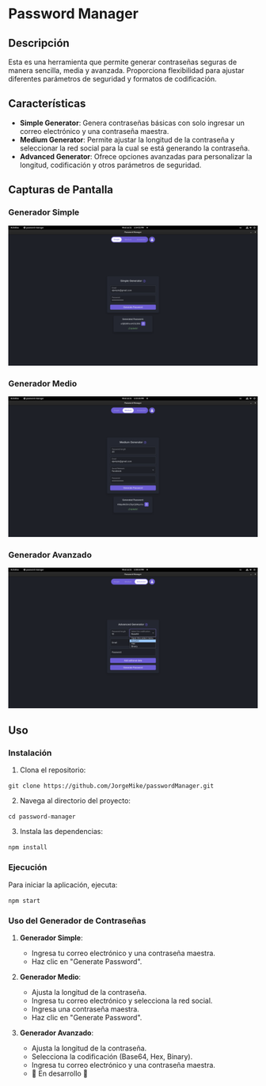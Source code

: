 # Password Manager

## Descripción

Esta es una herramienta que permite generar contraseñas seguras de manera sencilla, media y avanzada. Proporciona flexibilidad para ajustar diferentes parámetros de seguridad y formatos de codificación.

## Características

- **Simple Generator**: Genera contraseñas básicas con solo ingresar un correo electrónico y una contraseña maestra.
- **Medium Generator**: Permite ajustar la longitud de la contraseña y seleccionar la red social para la cual se está generando la contraseña.
- **Advanced Generator**: Ofrece opciones avanzadas para personalizar la longitud, codificación y otros parámetros de seguridad.

## Capturas de Pantalla

### Generador Simple

![Simple Generator](./resources/readme/simple.png)

### Generador Medio

![Medium Generator](./resources/readme/medium.png)

### Generador Avanzado

![Advanced Generator](./resources/readme/advanced.png)

## Uso

### Instalación

1. Clona el repositorio:

`git clone https://github.com/JorgeMike/passwordManager.git`

2. Navega al directorio del proyecto:

`cd password-manager`

3. Instala las dependencias:

`npm install`

### Ejecución

Para iniciar la aplicación, ejecuta:

`npm start`

### Uso del Generador de Contraseñas

1. **Generador Simple**:

   - Ingresa tu correo electrónico y una contraseña maestra.
   - Haz clic en "Generate Password".

2. **Generador Medio**:

   - Ajusta la longitud de la contraseña.
   - Ingresa tu correo electrónico y selecciona la red social.
   - Ingresa una contraseña maestra.
   - Haz clic en "Generate Password".

3. **Generador Avanzado**:
   - Ajusta la longitud de la contraseña.
   - Selecciona la codificación (Base64, Hex, Binary).
   - Ingresa tu correo electrónico y una contraseña maestra.
   - 🚧 En desarrollo 🚧

